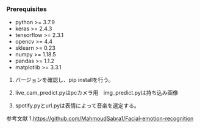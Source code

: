 ### Prerequisites
* python >= 3.7.9
* keras >= 2.4.3
* tensorflow >= 2.3.1
* opencv >= 4.4
* sklearn >= 0.23
* numpy >= 1.18.5
* pandas >= 1.1.2
* matplotlib >= 3.3.1

1. バージョンを確認し、pip installを行う。

2. live_cam_predict.pyはpcカメラ用　img_predict.pyは持ち込み画像

3. spotify.pyとurl.pyは表情によって音楽を選定する。


参考文献
1.https://github.com/MahmoudSabra1/Facial-emotion-recognition
